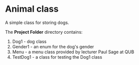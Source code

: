 # Animal class

A simple class for storing dogs.<br>

The **Project Folder** directory contains:
1. Dog1 - dog class
2. Gender1 - an enum for the dog's gender
3. Menu - a menu class provided by lecturer Paul Sage at QUB
4. TestDog1 - a class for testing the Dog1 class
